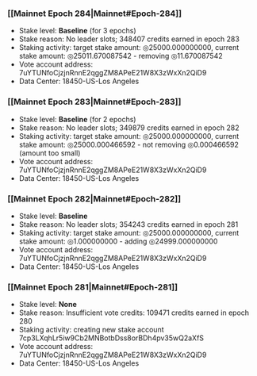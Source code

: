 ### [[Mainnet Epoch 284|Mainnet#Epoch-284]]
* Stake level: **Baseline** (for 3 epochs)
* Stake reason: No leader slots; 348407 credits earned in epoch 283
* Staking activity: target stake amount: ◎25000.000000000, current stake amount: ◎25011.670087542 - removing ◎11.670087542
* Vote account address: 7uYTUNfoCjzjnRnnE2qggZM8APeE21W8X3zWxXn2QiD9
* Data Center: 18450-US-Los Angeles
### [[Mainnet Epoch 283|Mainnet#Epoch-283]]
* Stake level: **Baseline** (for 2 epochs)
* Stake reason: No leader slots; 349879 credits earned in epoch 282
* Staking activity: target stake amount: ◎25000.000000000, current stake amount: ◎25000.000466592 - not removing ◎0.000466592 (amount too small)
* Vote account address: 7uYTUNfoCjzjnRnnE2qggZM8APeE21W8X3zWxXn2QiD9
* Data Center: 18450-US-Los Angeles
### [[Mainnet Epoch 282|Mainnet#Epoch-282]]
* Stake level: **Baseline**
* Stake reason: No leader slots; 354243 credits earned in epoch 281
* Staking activity: target stake amount: ◎25000.000000000, current stake amount: ◎1.000000000 - adding ◎24999.000000000
* Vote account address: 7uYTUNfoCjzjnRnnE2qggZM8APeE21W8X3zWxXn2QiD9
* Data Center: 18450-US-Los Angeles
### [[Mainnet Epoch 281|Mainnet#Epoch-281]]
* Stake level: **None**
* Stake reason: Insufficient vote credits: 109471 credits earned in epoch 280
* Staking activity: creating new stake account 7cp3LXqhLr5iw9Cb2MNBotbDss8orBDh4pv35wQ2aXfS
* Vote account address: 7uYTUNfoCjzjnRnnE2qggZM8APeE21W8X3zWxXn2QiD9
* Data Center: 18450-US-Los Angeles